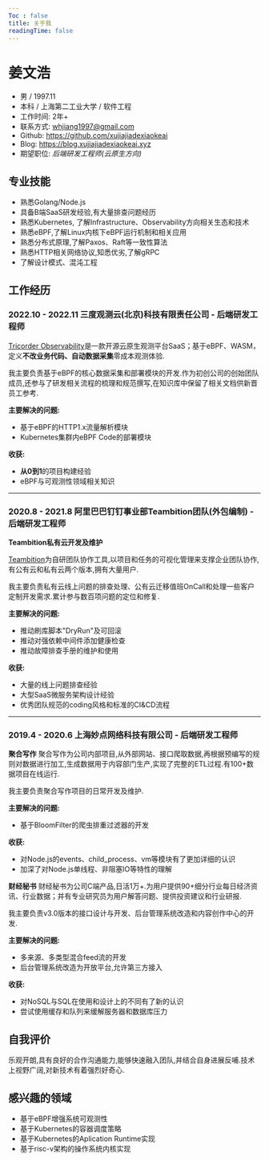 ```yaml
---
Toc : false
title: 关于我
readingTime: false
---
```

# 姜文浩

- 男 / 1997.11
- 本科 / 上海第二工业大学 / 软件工程
- 工作时间: 2年+
- 联系方式: whjiang1997@gmail.com
- Github: https://github.com/xujiajiadexiaokeai
- Blog: https://blog.xujiajiadexiaokeai.xyz
- 期望职位: *后端研发工程师(云原生方向)*

## 专业技能
- 熟悉Golang/Node.js
- 具备B端SaaS研发经验,有大量排查问题经历
- 熟悉Kubernetes, 了解Infrastructure、Observability方向相关生态和技术
- 熟悉eBPF,了解Linux内核下eBPF运行机制和相关应用
- 熟悉分布式原理,了解Paxos、Raft等一致性算法
- 熟悉HTTP相关网络协议,知悉优劣,了解gRPC
- 了解设计模式、混沌工程

## 工作经历
### 2022.10 - 2022.11 三度观测云(北京)科技有限责任公司 - 后端研发工程师
[Tricorder Observability](https://tricorder.dev/)是一款开源云原生观测平台SaaS；基于eBPF、WASM，定义**不改业务代码、自动数据采集**零成本观测体验.

我主要负责基于eBPF的核心数据采集和部署模块的开发.作为初创公司的创始团队成员,还参与了研发相关流程的梳理和规范撰写,在知识库中保留了相关文档供新晋员工参考.

**主要解决的问题:**
- 基于eBPF的HTTP1.x流量解析模块
- Kubernetes集群内eBPF Code的部署模块

**收获:**
- **从0到1**的项目构建经验
- eBPF与可观测性领域相关知识

------

### 2020.8 - 2021.8 阿里巴巴钉钉事业部Teambition团队(外包编制) - 后端研发工程师
**Teambition私有云开发及维护**

[Teambition](https://www.teambition.com/)为自研团队协作工具,以项目和任务的可视化管理来支撑企业团队协作,有公有云和私有云两个版本,拥有大量用户.

我主要负责私有云线上问题的排查处理、公有云迁移值班OnCall和处理一些客户定制开发需求.累计参与数百项问题的定位和修复.

**主要解决的问题:**
- 推动刷库脚本"DryRun"及可回滚
- 推动对强依赖中间件添加健康检查
- 推动故障排查手册的维护和使用

**收获:**
- 大量的线上问题排查经验
- 大型SaaS微服务架构设计经验
- 优秀团队规范的coding风格和标准的CI&CD流程

------

### 2019.4 - 2020.6 上海妙点网络科技有限公司 - 后端研发工程师
**聚合写作**
聚合写作为公司内部项目,从外部网站、接口爬取数据,再根据预编写的规则对数据进行加工,生成数据用于内容部门生产,实现了完整的ETL过程.有100+数据项目在线运行.

我主要负责聚合写作项目的日常开发及维护.

**主要解决的问题:**
- 基于BloomFilter的爬虫排重过滤器的开发

**收获:**
- 对Node.js的events、child_process、vm等模块有了更加详细的认识
- 加深了对Node.js单线程、非阻塞IO等特性的理解

**财经秘书**
财经秘书为公司C端产品,日活1万+.为用户提供90+细分行业每日经济资讯、行业数据；并有专业研究员为用户解答问题、提供投资建议和行业研报.

我主要负责v3.0版本的接口设计与开发、后台管理系统改造和内容创作中心的开发.

**主要解决的问题:**
- 多来源、多类型混合feed流的开发
- 后台管理系统改造为开放平台,允许第三方接入

**收获:**
- 对NoSQL与SQL在使用和设计上的不同有了新的认识
- 尝试使用缓存和队列来缓解服务器和数据库压力

## 自我评价
乐观开朗,具有良好的合作沟通能力,能够快速融入团队,并结合自身进展反哺.技术上视野广阔,对新技术有着强烈好奇心.

## 感兴趣的领域
- 基于eBPF增强系统可观测性
- 基于Kubernetes的容器调度策略
- 基于Kubernetes的Aplication Runtime实现
- 基于risc-v架构的操作系统内核实现